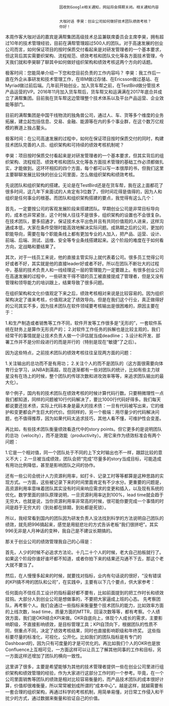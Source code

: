
                            
                            因收到Google相关通知，网站将会择期关闭。相关通知内容
                            
                            
                            大咖对话 李昊：创业公司如何做好技术团队绩效考核？
                            你好！

本周作客大咖对话的嘉宾是满帮集团高级技术总监兼联席委员会主席李昊，拥有超过10年的技术管理经验，目前在满帮管理超过500人的团队。对于高速发展的创业公司而言，如何保证项目的按时保质交付看起来是对研发管理者的一个基本要求，但这背后其实需要织架构、流程规范、绩效考核和团队文化等各方面技术管理，今天我们就和李昊聊了聊其中如何做好组织架构和绩效考核这两个方向的话题。

极客时间：您能简单介绍一下您和您目前负责的工作内容吗？
李昊：我工作后一直在外企从事研发和技术管理工作，在IBM做过存储、在Ericsson做过基站、在Myriad做过前后端。几年前开始创业，加入货车帮之前，在TestBird做分管技术产品运营的VP。2016年11月加入货车帮后，货车帮又和运满满在2017年底合并成立了满帮集团。目前我在货车帮这边管理整个技术体系以及平台产品运营、企业效能等部门。

目前的满帮集团是中国干线物流的独角兽公司，通过人、车、货等多个维度的业务拓展，建立起包括信息、交易、金融、能源等在内的多个事业群，在这个数万亿规模的赛道上独占鳌头。

极客时间：在公司高速发展的过程中，如何在保证项目按时保质交付的同时，构建技术团队完善的人员、组织架构和可持续的绩效考核机制呢？

李昊：项目按时保质交付看起来是对研发管理者的一个基本要求，但其实背后的组织架构、流程规范、绩效考核和团队文化等各方面技术管理的基础工作必须都做扎实，才能做到。这环环相扣的四个方面，每个都可以写一本很厚的书，但我们这里主要聊聊发展比较快的创业公司里面，怎么做组织架构和绩效考核。

先说团队和组织架构的搭建。无论是在TestBird还是在货车帮，我在这上面都花了很多时间，这几年下来面试的人肯定有3位数了，但时间花得是值得的，因为人和组织是任何事业的根基。而团队和组织架构搭建的要点，我觉得有这么几个：

首先，一定要按公司的客观发展阶段来搭建团队。早期创业公司是非常目标导向的，成本也非常紧张，这个时候人往往不是很多，组织架构的设置也不会很复杂。在技术团队，要多招通才，保证技术水平出色并且有共同价值观的人进来，这样沟通成本低，大家在条件受限时能高效地解决实际问题。成熟期之后的公司，更加的职能导向，需要在每个职能条线上都有更加专业的人加入，把产品、运营、设计、前端、后端、测试、运维、安全等专业条线搭建起来。这个阶段的难度在于如何看方向，定战略和要结果了。

其次，对于一线员工来说，他的直接主管实际上就代表着公司。很多员工觉得公司好或者不好，其实就是他的直接leader好或者不好。所以在团队不断壮大的过程中，基层的技术负责人和一线经理这一层的管理能力一定要跟上。有很多创业公司在高速发展的过程中，一些研发干得不错的员工被直接提成了管理者，但是又没有管理和领导能力的培训跟上，结果导致了很多问题。

在组织架构和文化价值观定下来之后，绩效考核相对来说是比较容易的。因为组织架构决定了谁来考核，价值观决定了绩效导向。但是在我们这个行业，真正做得好的公司其实不多，因为技术团队在软件领域要考核输出是很困难的，原因主要在于：


1.和生产制造或者销售等工作不同，软件开发等工作很多是“无形的”，一套软件系统在财务上是算作无形资产的；
2.对软件工作任务的拆解也是比较主观的，我们经常干的事情就是让技术负责人做一个评估就当成deadline；
3.设计和开发、部署工作并不是分阶段进行的而是并行的（特别是现在“敏捷”了之后）。


因为这些特点，之前技术团队的绩效考核往往呈现两方面的问题：


1.关注输出的总功而不是有用功；
2.关注个人的而不是团队的（这方面很需要向体育行业学习，从NBA到英超，现在逐渐都有一些对团队的统计，比如有些主力球星没有在场上的时候，整个团队的传球次数和进攻效率等等，来追求团队输出的最大化）。


举个例子，国内有的技术团队在绩效考核的时候计算代码行数。只要稍微理性一点我们都知道，同样的问题被10行代码解决了，要比1000行代码好得多。我们每天都说要还技术债，实际上代码本身是最大的技术债：一旦有代码被写出来，它的维护和变更都会产生巨大的代价。但同样的，另一个极端：用尽量少的代码解决问题，也不值得推荐，因为如果代码太追求技巧，其他人看不懂，可维护性会变差。

再比如，有些技术团队衡量绩效看迭代中的story points。但它更多的是说明团队的总功（velocity），而不是效能（productivity）。用它来作为绩效标准会有两个问题：


1.它是一个相对值，同一个团队处于不同的上下文时输出也不一样，跟踪比较的意义不大；
2.一旦被当成绩效，团队会把“完成”尽量多的story当成目标，可能造成有用功比例降低，甚至是影响团队之间的协作。


还有一些公司会统计人力资源利用率，如打卡、记录工时等等都算是这种思路的实现方式。一方面，这些被记录下来的时间里面肯定有不少水分。更重要的问题是，高资源利用率意味着团队其实没有时间来响应需求的变更和插入，以及现有系统的优化。数学里面的排队原理说明，一旦资源利用率达到100%，lead time就会趋于无穷大，也就是说，当你资源利用率非常高的时候，很可能你要完成一个事情的时间是趋于无穷大的（到处都在排期，到处都是死锁）。

所以，我经常看到国内的团队因为研发负责人没法找到科学的方法说明自己团队的绩效，就先把996搞起来，感觉是用挺悲壮的方式告诉老板“我们很拼吧”。其实996无非是人月神话的变种，我自己是不建议长期搞的。

那关于创业公司的绩效管理我自己的心得是：

首先，人少的时候不必追求方法论。十几二十个人的时候，老大自己拍板就行了。如果这个阶段你谁好谁坏都不知道，或者你拍下来的结果还沟通不下去，那这个老大就不要当了。

然后，在人慢慢多起来的时候，就要找对指标，业内有句话说的很好，“没有错误的KPI搞不垮的团队和公司”，在实践中，主要有以下几个要点，供大家参考：


任何面向不信任员工设计的指标最好都不要有，比如前面提到的把工作时长和绩效挂钩。大部分人到创业公司是想做事的，不要把大家逼成上班的心态。
先考察团队，再考察个人。我们会通过一些指标来衡量整个技术团队的能力，比如效率方面的上线次数，lead time，质量方面的MTTR，回滚次数等等，都有考察。个人绩效方面，我们是OKR结合KPI来做。OKR⾃底向上，体现个人成长的需求，主要影响职级，不直接影响绩效，是⽬标管理工具；KPI⾃顶向下，根据团队的性质不同，侧重点不同，决定了绩效考核结果，同时也直接影响职级和年终奖。
这些指标要尽量的标准化，可视化，公开化。比如我们的团队指标是有专门的Dashboard的，因为只有可度量的才是可优化的。再比如我们个人的OKR也是放Confluence上互相可见，一方面这样可以让员工了解其他同事的工作和目标，另一方面这样还增加了团队的横向一致性。


这里讲了很多，主要是希望能够为其他的技术管理者提供一些在创业公司里进行组织架构和绩效管理的经验，作为大家进行这部分工作时的一个参考。毕竟，在一个公司里面销售等团队的绩效是相对比较容易衡量的，而产品技术团队的成本很好计算，价值却很难衡量，所以常常被划成所谓的“成本中心”。越是这样，就越需要有一套合理的组织架构，再通过科学的考核机制，用简单易懂，对日常工作侵入和干扰少的方式，通过数据来衡量和验证自己的价值。

                        
                        
                            